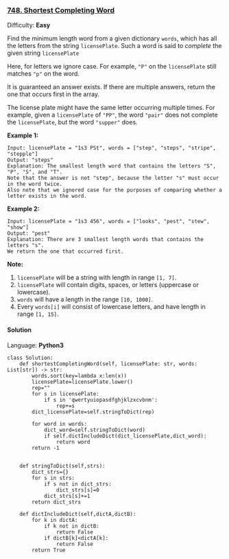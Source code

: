 ### [748\. Shortest Completing Word](https://leetcode.com/problems/shortest-completing-word/)

Difficulty: **Easy**


Find the minimum length word from a given dictionary `words`, which has all the letters from the string `licensePlate`. Such a word is said to _complete_ the given string `licensePlate`

Here, for letters we ignore case. For example, `"P"` on the `licensePlate` still matches `"p"` on the word.

It is guaranteed an answer exists. If there are multiple answers, return the one that occurs first in the array.

The license plate might have the same letter occurring multiple times. For example, given a `licensePlate` of `"PP"`, the word `"pair"` does not complete the `licensePlate`, but the word `"supper"` does.

**Example 1:**  

```
Input: licensePlate = "1s3 PSt", words = ["step", "steps", "stripe", "stepple"]
Output: "steps"
Explanation: The smallest length word that contains the letters "S", "P", "S", and "T".
Note that the answer is not "step", because the letter "s" must occur in the word twice.
Also note that we ignored case for the purposes of comparing whether a letter exists in the word.
```

**Example 2:**  

```
Input: licensePlate = "1s3 456", words = ["looks", "pest", "stew", "show"]
Output: "pest"
Explanation: There are 3 smallest length words that contains the letters "s".
We return the one that occurred first.
```

**Note:**  

1.  `licensePlate` will be a string with length in range `[1, 7]`.
2.  `licensePlate` will contain digits, spaces, or letters (uppercase or lowercase).
3.  `words` will have a length in the range `[10, 1000]`.
4.  Every `words[i]` will consist of lowercase letters, and have length in range `[1, 15]`.


#### Solution

Language: **Python3**

```python3
class Solution:
    def shortestCompletingWord(self, licensePlate: str, words: List[str]) -> str:
        words.sort(key=lambda x:len(x))
        licensePlate=licensePlate.lower()
        rep=""
        for s in licensePlate:
            if s in 'qwertyuiopasdfghjklzxcvbnm':
                rep+=s
        dict_licensePlate=self.stringToDict(rep)
​
        for word in words:
            dict_word=self.stringToDict(word)
            if self.dictIncludeDict(dict_licensePlate,dict_word):
                return word
        return -1
    
    
    def stringToDict(self,strs):
        dict_strs={}
        for s in strs:
            if s not in dict_strs:
                dict_strs[s]=0
            dict_strs[s]+=1
        return dict_strs
    
    def dictIncludeDict(self,dictA,dictB):
        for k in dictA:
            if k not in dictB:
                return False
            if dictB[k]<dictA[k]:
                return False
        return True
```